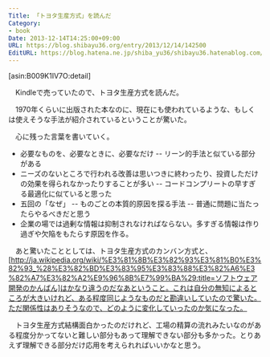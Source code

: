 ```yaml
---
Title: 「トヨタ生産方式」を読んだ
Category:
- book
Date: 2013-12-14T14:25:00+09:00
URL: https://blog.shibayu36.org/entry/2013/12/14/142500
EditURL: https://blog.hatena.ne.jp/shiba_yu36/shibayu36.hatenablog.com/atom/entry/12921228815714413829
---
```


[asin:B009K1IV7O:detail]

　Kindleで売っていたので、トヨタ生産方式を読んだ。


　1970年くらいに出版された本なのに、現在にも使われているような、もしくは使えそうな手法が紹介されているということが驚いた。


　心に残った言葉を書いていく。
- 必要なものを、必要なときに、必要なだけ
-- リーン的手法と似ている部分がある
- ニーズのないところで行われる改善は思いつきに終わったり、投資しただけの効果を得られなかったりすることが多い
-- コードコンプリートの早すぎる最適化に似ていると思った
- 五回の「なぜ」
-- ものごとの本質的原因を探る手法
-- 普通に問題に当たったらやるべきだと思う
- 企業の場では過剰な情報は抑制されなければならない。多すぎる情報は作り過ぎや欠陥をもたらす原因を作る。


　あと驚いたこととしては、トヨタ生産方式のカンバン方式と、[http://ja.wikipedia.org/wiki/%E3%81%8B%E3%82%93%E3%81%B0%E3%82%93_%28%E3%82%BD%E3%83%95%E3%83%88%E3%82%A6%E3%82%A7%E3%82%A2%E9%96%8B%E7%99%BA%29:title=ソフトウェア開発のかんばん]はかなり違うのだなあということ。これは自分の無知によるところが大きいけれど、ある程度同じようなものだと勘違いしていたので驚いた。ただ関係性はありそうなので、どのように変化していったのか気になった。


　トヨタ生産方式結構面白かったのだけれど、工場の精算の流れみたいなのがある程度分かってないと難しい部分もあって理解できない部分も多かった。とりあえず理解できる部分だけ応用を考えられればいいかなと思う。
